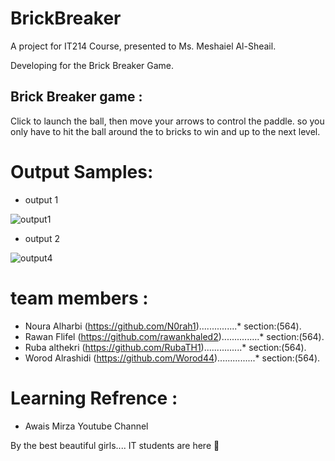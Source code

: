 # BrickBreaker
A project for IT214 Course, presented to Ms. Meshaiel Al-Sheail.

Developing for the Brick Breaker Game.

## Brick Breaker game :
Click to launch the ball, then move your arrows to control the paddle. 
so you only have to hit the ball around the to bricks to win and up to the next level.

# Output Samples:
* output 1

 ![output1](https://user-images.githubusercontent.com/95292807/144618068-ddaa9fda-04fc-43ba-a990-bfcb03bb1c0e.png)


* output 2

![output4](https://user-images.githubusercontent.com/95292807/144620030-3b5b0aed-6667-461f-8305-2dfb6c8f6afe.png)


# team members :
* Noura Alharbi (https://github.com/N0rah1)...............* section:(564).
* Rawan Flifel (https://github.com/rawankhaled2)...............* section:(564).
* Ruba althekri (https://github.com/RubaTH1)...............* section:(564).
* Worod Alrashidi (https://github.com/Worod44)...............* section:(564).



# Learning Refrence :
* Awais Mirza Youtube Channel

By the best beautiful girls....
IT students are here 🤩
